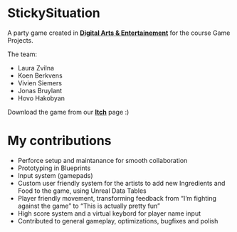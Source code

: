 # StickySituation

A party game created in [**Digital Arts & Entertainement**](https://digitalartsandentertainment.be) for the course Game Projects. 

The team:

* Laura Zvilna
* Koen Berkvens
* Vivien Siemers
* Jonas Bruylant
* Hovo Hakobyan

Download the game from our [**Itch**](https://alternativve.itch.io/stickysituation) page :)

# My contributions
* Perforce setup and maintanance for smooth collaboration
* Prototyping in Blueprints
* Input system (gamepads)
* Custom user friendly system for the artists to add new Ingredients and Food to the game, using Unreal Data Tables
* Player friendly movement, transforming feedback from “I’m fighting against the game” to “This is actually pretty fun”
* High score system and a virtual keybord for player name input
* Contributed to general gameplay, optimizations, bugfixes and polish
